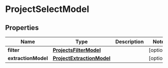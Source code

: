 
# ProjectSelectModel

## Properties
| Name | Type | Description | Notes |
| ------------ | ------------- | ------------- | ------------- |
| **filter** | [**ProjectsFilterModel**](ProjectsFilterModel.md) |  |  [optional] |
| **extractionModel** | [**ProjectExtractionModel**](ProjectExtractionModel.md) |  |  [optional] |



